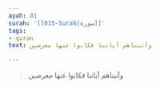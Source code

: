 ```yaml
---
ayah: 81
surah: '[[015-Surah|سورة]]'
tags:
- quran
text: وآتيناهم آياتنا فكانوا عنها معرضين

---
```

> وآتيناهم آياتنا فكانوا عنها معرضين
